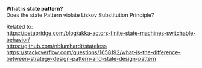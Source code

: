 **What is state pattern?**   
Does the state Pattern violate Liskov Substitution Principle?

Related to:  
https://petabridge.com/blog/akka-actors-finite-state-machines-switchable-behavior/   
https://github.com/nblumhardt/stateless   
https://stackoverflow.com/questions/1658192/what-is-the-difference-between-strategy-design-pattern-and-state-design-pattern

